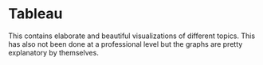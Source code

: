 # Tableau
This contains elaborate and beautiful visualizations of different topics. This has also not been done at a professional level but the graphs are pretty explanatory by themselves.
